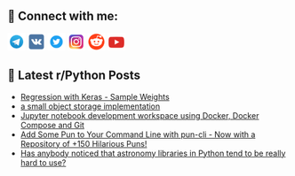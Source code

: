 ## 🔎 Connect with me:
[<img src="https://github.com/bullbesh/bullbesh/blob/main/images/Telegram.png" width="32" height="32" />](https://t.me/bullbesh)
[<img src="https://github.com/bullbesh/bullbesh/blob/main/images/VK.png" width="32" height="32" />](https://vk.com/bullbesh)
[<img src="https://github.com/bullbesh/bullbesh/blob/main/images/Twitter.png" width="32" height="32" />](https://twitter.com/bullbesh1)
[<img src="https://github.com/bullbesh/bullbesh/blob/main/images/Instagram.png" width="32" height="32" />](https://www.instagram.com/bullbesh)
[<img src="https://github.com/bullbesh/bullbesh/blob/main/images/Reddit.png" width="32" height="32" />](https://www.reddit.com/user/bullbesh)
[<img src="https://github.com/bullbesh/bullbesh/blob/main/images/YouTube.png" width="32" height="32" />](https://www.youtube.com/channel/UCtfjRs6uzgq5mfm8S06WTcg)

## 📕 Latest r/Python Posts
<!-- BLOG-POST-LIST:START -->
- [Regression with Keras - Sample Weights](https://www.reddit.com/r/Python/comments/12wngqf/regression_with_keras_sample_weights/)
- [a small object storage implementation](https://www.reddit.com/r/Python/comments/12wn8l3/a_small_object_storage_implementation/)
- [Jupyter notebook development workspace using Docker, Docker Compose and Git](https://www.reddit.com/r/Python/comments/12wl7og/jupyter_notebook_development_workspace_using/)
- [Add Some Pun to Your Command Line with pun-cli - Now with a Repository of +150 Hilarious Puns!](https://www.reddit.com/r/Python/comments/12wl3l0/add_some_pun_to_your_command_line_with_puncli_now/)
- [Has anybody noticed that astronomy libraries in Python tend to be really hard to use?](https://www.reddit.com/r/Python/comments/12witub/has_anybody_noticed_that_astronomy_libraries_in/)
<!-- BLOG-POST-LIST:END -->
